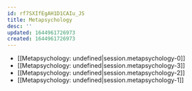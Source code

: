 ```yaml
---
id: rf7SXIfEgAH1D1CAIu_JS
title: Metapsychology
desc: ''
updated: 1644961726973
created: 1644961726973
---
```


- [[Metapsychology: undefined|session.metapsychology-0]]
- [[Metapsychology: undefined|session.metapsychology-3]]
- [[Metapsychology: undefined|session.metapsychology-2]]
- [[Metapsychology: undefined|session.metapsychology-1]]
